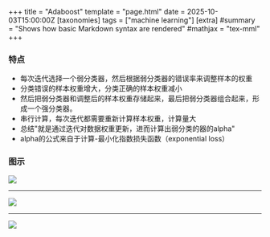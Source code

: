 +++
title = "Adaboost"
template = "page.html"
date = 2025-10-03T15:00:00Z
[taxonomies]
tags = ["machine learning"]
[extra]
#summary = "Shows how basic Markdown syntax are rendered"
#mathjax = "tex-mml"
+++

### 特点
- 每次迭代选择一个弱分类器，然后根据弱分类器的错误率来调整样本的权重
- 分类错误的样本权重增大，分类正确的样本权重减小
- 然后把弱分类器和调整后的样本权重存储起来，最后把弱分类器组合起来，形成一个强分类器。
- 串行计算，每次迭代都需要重新计算样本权重，计算量大
- 总结"就是通过迭代对数据权重更新，进而计算出弱分类的器的alpha"
- alpha的公式来自于计算-最小化指数损失函数（exponential loss）


### 图示

<img src="/images/adaboost01.png">

---

<img src="/images/adaboost03.png" >

---

<img src="/images/adaboost02.png">
